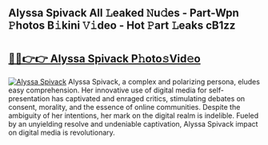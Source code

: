 ## Alyssa Spivack All 𝙻eaked 𝙽u𝚍es - Part-Wpn 𝙿hotos B𝚒kini 𝚅𝚒deo - Hot 𝙿art 𝙻eaks cB1zz

# <h2><a href="http://ld05q0.urlbe.top/?page=Alyssa+Spivack">🔗🔗👉👉 Alyssa Spivack P𝚑oto𝚜Vid𝚎o</a></h2>

[![Alyssa Spivack](https://i.imgur.com/eBuTRDB.gif)](http://ld05q0.urlbe.top/?page=Alyssa+Spivack)
Alyssa Spivack, a complex and polarizing persona, eludes easy comprehension. Her innovative use of digital media for self-presentation has captivated and enraged critics, stimulating debates on consent, morality, and the essence of online communities. Despite the ambiguity of her intentions, her mark on the digital realm is indelible. Fueled by an unyielding resolve and undeniable captivation, Alyssa Spivack impact on digital media is revolutionary.

